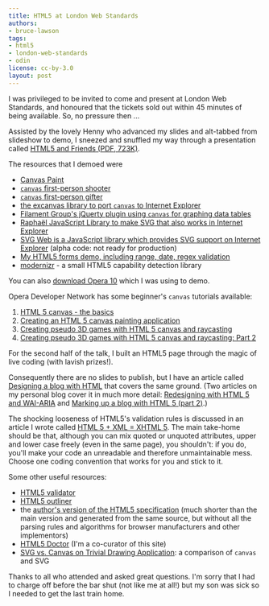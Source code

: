 ```yaml
---
title: HTML5 at London Web Standards
authors:
- bruce-lawson
tags:
- html5
- london-web-standards
- odin
license: cc-by-3.0
layout: post
---
```


<p>I was privileged to be invited to come and present at London Web Standards, and honoured that the tickets sold out within 45 minutes of being available. So, no pressure then ...</p>

<p>Assisted by the lovely Henny who advanced my slides and alt-tabbed from slideshow to demo, I sneezed and snuffled my way through a presentation called <a href="http://people.opera.com/brucel/talks/2009/LondonWebStandards-html5.pdf"><abbr>HTML</abbr>5 and Friends (<abbr>PDF</abbr>, 723K)</a>.</p>

<p>The resources that I demoed were</p>
<ul>
<li><a href="http://canvaspaint.org/">Canvas Paint</a></li>
<li><a href="http://www.benjoffe.com/code/demos/canvascape/"><code>canvas</code> first-person shooter</a></li>
<li><a href="http://htmlfive.appspot.com/static/gifter.html"><code>canvas</code> first-person gifter</a></li>
<li><a href="http://excanvas.sourceforge.net/">the excanvas library to port <code>canvas</code> to Internet Explorer</a></li>
<li><a href="http://www.filamentgroup.com/lab/jquery_visualize_plugin_accessible_charts_graphs_from_tables_html5_canvas/">Filament Group&#39;s jQuerty plugin using <code>canvas</code> for graphing data tables</a></li>
<li><a href="http://raphaeljs.com/">Raphaël JavaScript Library to make <abbr>SVG</abbr> that also works in Internet Explorer</a></li>
<li>
<a href="http://code.google.com/p/svgweb/">SVG Web is a JavaScript library which provides SVG support on Internet Explorer</a> (alpha code: not ready for production)</li>
<li>
<a href="http://people.opera.com/brucel/demo/html5-forms-LWS-demo.html">My <abbr>HTML</abbr>5 forms demo, including range, date, regex validation</a></li>
<li>
<a href="http://www.modernizr.com">modernizr</a> - a small <abbr>HTML</abbr>5 capability detection library</li>
</ul>
<p>You can also <a href="http://www.opera.com/">download Opera 10</a> which I was using to demo.</p>

<p>Opera Developer Network has some beginner&#39;s <code>canvas</code> tutorials available:</p>
<ol>
<li><a href="http://dev.opera.com/articles/view/html-5-canvas-the-basics/">HTML 5 canvas - the basics</a></li>
<li><a href="http://dev.opera.com/articles/view/html5-canvas-painting/">Creating an HTML 5 canvas painting application</a></li>
<li><a href="http://dev.opera.com/articles/view/creating-pseudo-3d-games-with-html-5-can-1/">Creating pseudo 3D games with HTML 5 canvas and raycasting</a></li>
<li><a href="http://dev.opera.com/articles/view/3d-games-with-canvas-and-raycasting-part/">Creating pseudo 3D games with HTML 5 canvas and raycasting: Part 2</a></li>
</ol>

<p>For the second half of the talk, I built an <abbr>HTML</abbr>5 page through the magic of live coding (with lavish prizes!).</p>

<p>Consequently there are no slides to publish, but I have an article called <a href="http://html5doctor.com/designing-a-blog-with-html5/">Designing a blog with <abbr>HTML</abbr></a> that covers the same ground. (Two articles on my personal blog cover it in much more detail: <a href="/2009/redesigning-with-html-5-wai-aria/">Redesigning with HTML 5 and WAI-ARIA</a> and <a href="/2009/marking-up-a-blog-with-html-5-part-2/">Marking up a blog with HTML 5 (part 2)</a>.)</p>

<p>The shocking looseness of <abbr>HTML</abbr>5&#39;s validation rules is discussed in an article I wrote called <a href="http://html5doctor.com/html-5-xml-xhtml-5/">HTML 5 + XML = XHTML 5</a>. The main take-home should be that, although you can mix quoted or unquoted attributes, upper and lower case freely (even in the same page), you shouldn&#39;t: if you do, you&#39;ll make your code an unreadable and therefore unmaintainable mess. Choose one coding convention that works for you and stick to it.</p>

<p>Some other useful resources:</p>

<ul>
<li><a href="http://html5.validator.nu/"><abbr>HTML</abbr>5 validator</a></li>
<li><a href="http://gsnedders.html5.org/outliner/"><abbr>HTML</abbr>5 outliner</a></li>
<li>the <a href="http://dev.w3.org/html5/spec-author-view/">author&#39;s version of the <abbr>HTML</abbr>5 specification</a> (much shorter than the main version and generated from the same source, but without all the parsing rules and algorithms for browser manufacturers and other implementors)</li>
<li><a href="http://www.html5doctor.com/"><abbr>HTML</abbr>5 Doctor</a> (I&#39;m a co-curator of this site)</li>
<li>
<a href="http://svgopen.org/2009/papers/54-SVG_vs_Canvas_on_Trivial_Drawing_Application">SVG vs. Canvas on Trivial Drawing Application</a>: a comparison of <code>canvas</code> and <abbr>SVG</abbr>
</li>
</ul>

<p>Thanks to all who attended and asked great questions. I&#39;m sorry that I had to charge off before the bar shut (not like me at all!) but my son was sick so I needed to get the last train home.</p>
